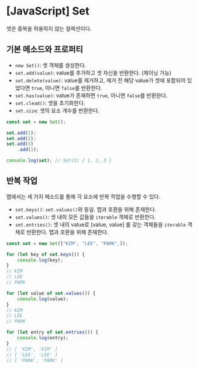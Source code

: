 # [JavaScript] Set

셋은 중복을 허용하지 않는 컬렉션이다.

## 기본 메소드와 프로퍼티

- `new Set()`: 셋 객체를 생성한다.
- `set.add(value)`: value를 추가하고 셋 자신을 반환한다. (체이닝 가능)
- `set.delete(value)`: value를 제거하고, 제거 전 해당 value가 셋에 포함되어 있었다면 `true`, 아니면 `false`를 반환한다.
- `set.has(value)`: value가 존재하면 `true`, 아니면 `false`를 반환한다.
- `set.clead()`: 셋을 초기화한다.
- `set.size`: 셋의 요소 개수를 반환한다.

```javascript
const set = new Set();

set.add(1);
set.add(2);
set.add(3)
    .add(1);

console.log(set); // Set(3) { 1, 2, 3 }
```

## 반복 작업

맵에서는 세 가지 메소드를 통해 각 요소에 반복 작업을 수행할 수 있다.

- `set.keys()`: `set.values()`와 동일. 맵과 호환을 위해 존재한다.
- `set.values()`: 셋 내의 모든 값들을 `iterable` 객체로 반환한다.
- `set.entries()`: 셋 내의 value로 [value, value] 를 갖는 객체들을 `iterable` 객체로 반환한다. 맵과 호환을 위해 존재한다.

```javascript
const set = new Set(["KIM", "LEE", "PARK",]);

for (let key of set.keys()) {
    console.log(key);
}
// KIM
// LEE
// PARK

for (let value of set.values()) {
    console.log(value);
}
// KIM
// LEE
// PARK

for (let entry of set.entries()) {
    console.log(entry);
}
// [ 'KIM', 'KIM' ]
// [ 'LEE', 'LEE' ]
// [ 'PARK', 'PARK' ]
```
